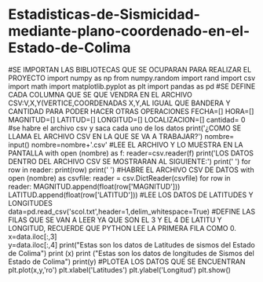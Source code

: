 # Estadisticas-de-Sismicidad-mediante-plano-coordenado-en-el-Estado-de-Colima
#SE IMPORTAN LAS BIBLIOTECAS QUE SE OCUPARAN PARA REALIZAR EL PROYECTO
import numpy as np
from numpy.random import rand
import csv
import math
import matplotlib.pyplot as plt
import pandas as pd
#SE DEFINE CADA COLUMNA QUE SE QUE VENDRA EN EL ARCHIVO CSV:V,X,Y(VERTICE,COORDENADAS X,Y,AL IGUAL QUE BANDERA Y CANTIDAD PARA PODER HACER OTRAS OPERACIONES 
FECHA=[]
HORA=[]
MAGNITUD=[]
LATITUD=[]
LONGITUD=[]
LOCALIZACION=[]
cantidad= 0
#se habre el archivo csv y saca cada uno de los datos
print('¿COMO SE LLAMA EL ARCHIVO CSV EN LA QUE SE VA A TRABAJAR?')
nombre= input()
nombre=nombre+'.csv'
#LEE EL ARCHIVO Y LO MUESTRA EN LA PANTALLA
with open (nombre) as f:
    reader=csv.reader(f)
    print('LOS DATOS DENTRO DEL ARCHIVO CSV SE MOSTRARAN AL SIGUIENTE:')
    print('                                   ')
    for row in reader:
        print(row)
    print('                                   ')
#HABRE EL ARCHIVO CSV DE DATOS
with open (nombre) as csvfile:
    reader = csv.DictReader(csvfile)
    for row in reader:
        MAGNITUD.append(float(row['MAGNITUD']))
        LATITUD.append(float(row['LATITUD']))
#LEE LOS DATOS DE LATITUDES Y LONGITUDES
data=pd.read_csv('scol.txt',header=1,delim_whitespace=True)
#DEFINE LAS FILAS QUE SE VAN A LEER YA QUE SON EL 3 Y EL 4 DE LATITU Y LONGITUD, RECUERDE QUE PYTHON LEE LA PRIMERA FILA COMO 0.
x=data.iloc[:,3]    
y=data.iloc[:,4]
print("Estas son los datos de  Latitudes de sismos del Estado de Colima")
print (x)
print ("Estas son los datos de  longitudes de Sismos del Estado de Colima")
print(y)
#PLOTEA LOS DATOS QUE SE ENCUENTRAN
plt.plot(x,y,'ro')
plt.xlabel('Latitudes')
plt.ylabel('Longitud')
plt.show()
